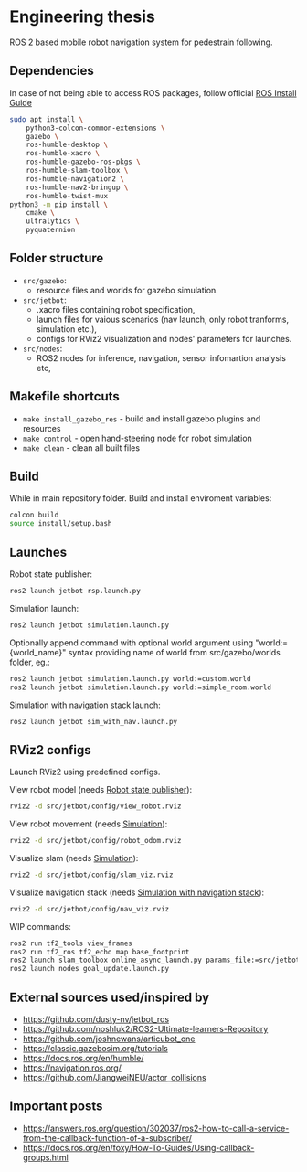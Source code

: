 # Engineering thesis

ROS 2 based mobile robot navigation system for pedestrain following.

## Dependencies

In case of not being able to access ROS packages, follow official [ROS Install Guide](https://docs.ros.org/en/humble/Installation.html)

```bash
sudo apt install \
    python3-colcon-common-extensions \
    gazebo \
    ros-humble-desktop \
    ros-humble-xacro \
    ros-humble-gazebo-ros-pkgs \
    ros-humble-slam-toolbox \
    ros-humble-navigation2 \
    ros-humble-nav2-bringup \
    ros-humble-twist-mux
python3 -m pip install \
    cmake \
    ultralytics \
    pyquaternion
```

## Folder structure

* `src/gazebo`:
  * resource files and worlds for gazebo simulation.
* `src/jetbot`:
  * .xacro files containing robot specification,
  * launch files for vaious scenarios (nav launch, only robot tranforms, simulation etc.),
  * configs for RViz2 visualization and nodes' parameters for launches.
* `src/nodes`:
  * ROS2 nodes for inference, navigation, sensor infomartion analysis etc,

## Makefile shortcuts

* `make install_gazebo_res`       - build and install gazebo plugins and resources
* `make control`                  - open hand-steering node for robot simulation
* `make clean`                    - clean all built files

## Build

While in main repository folder.
Build and install enviroment variables:

```bash
colcon build
source install/setup.bash
```

## Launches

Robot state publisher:

```bash
ros2 launch jetbot rsp.launch.py
```

Simulation launch:

```bash
ros2 launch jetbot simulation.launch.py
```

Optionally append command with optional world argument using "world:={world_name}" syntax providing name of world from src/gazebo/worlds folder, eg.:

```bash
ros2 launch jetbot simulation.launch.py world:=custom.world
ros2 launch jetbot simulation.launch.py world:=simple_room.world
```

Simulation with navigation stack launch:

```bash
ros2 launch jetbot sim_with_nav.launch.py
```

## RViz2 configs

Launch RViz2 using predefined configs.

View robot model (needs [Robot state publisher](#launches)):

```bash
rviz2 -d src/jetbot/config/view_robot.rviz
```

View robot movement (needs [Simulation](#launches)):

```bash
rviz2 -d src/jetbot/config/robot_odom.rviz
```

Visualize slam (needs [Simulation](#launches)):

```bash
rviz2 -d src/jetbot/config/slam_viz.rviz
```

Visualize navigation stack (needs [Simulation with navigation stack](#launches)):

```bash
rviz2 -d src/jetbot/config/nav_viz.rviz
```

WIP commands:
```bash
ros2 run tf2_tools view_frames
ros2 run tf2_ros tf2_echo map base_footprint
ros2 launch slam_toolbox online_async_launch.py params_file:=src/jetbot/config/mapper_params_online_async.yaml use_sim_time:=true
ros2 launch nodes goal_update.launch.py 
```

## External sources used/inspired by

* <https://github.com/dusty-nv/jetbot_ros>
* <https://github.com/noshluk2/ROS2-Ultimate-learners-Repository>
* <https://github.com/joshnewans/articubot_one>
* <https://classic.gazebosim.org/tutorials>
* <https://docs.ros.org/en/humble/>
* <https://navigation.ros.org/>
* <https://github.com/JiangweiNEU/actor_collisions>

## Important posts
* https://answers.ros.org/question/302037/ros2-how-to-call-a-service-from-the-callback-function-of-a-subscriber/
* https://docs.ros.org/en/foxy/How-To-Guides/Using-callback-groups.html
